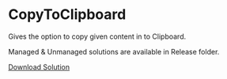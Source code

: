 # CopyToClipboard

Gives the option to copy given content in to Clipboard.


Managed & Unmanaged solutions are available in Release folder.

[Download Solution](https://github.com/anskanth/CopyToClipboard/releases/)
